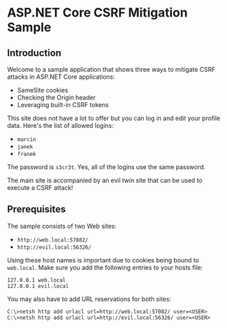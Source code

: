 # ASP.NET Core CSRF Mitigation Sample

## Introduction

Welcome to a sample application that shows three ways to mitigate CSRF attacks in ASP.NET Core applications:
    
  - SameSite cookies
  - Checking the Origin header
  - Leveraging built-in CSRF tokens

This site does not have a lot to offer but you can log in and edit your profile data. Here's the list of allowed logins:

  - `marcin`
  - `janek`
  - `franek`

The password is `s3cr3t`. Yes, all of the logins use the same password.

The main site is accompanied by an evil twin site that can be used to execute a CSRF attack!

## Prerequisites

The sample consists of two Web sites:

  - `http://web.local:57082/`
  - `http://evil.local:56326/`

Using these host names is important due to cookies being bound to `web.local`. Make sure you add the following entries to your hosts file:

```
127.0.0.1 web.local
127.0.0.1 evil.local
```

You may also have to add URL reservations for both sites:

```
C:\>netsh http add urlacl url=http://web.local:57082/ user=<USER>
C:\>netsh http add urlacl url=http://evil.local:56326/ user=<USER>
```
